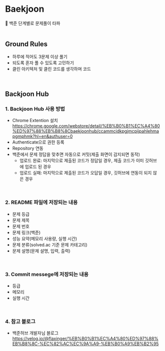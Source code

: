 # Baekjoon
👊 백준 단계별로 문제풀이 타파
<br/>
<br/>

## Ground Rules
- 하루에 적어도 3문제 이상 풀기
- 되도록 혼자 풀 수 있도록 고민하기
- 클린 아키텍처 및 클린 코드를 생각하며 코드 

<br/>

## Backjoon Hub
### 1. Backjoon Hub 사용 방법
- Chrome Extention 설치
  https://chrome.google.com/webstore/detail/%EB%B0%B1%EC%A4%80%ED%97%88%EB%B8%8Cbaekjoonhub/ccammcjdkpgjmcpijpahlehmapgmphmk?hl=en&authuser=0
- Authenticate으로 권한 등록
- Repository 연동
- 백준에서 문제 정답을 맞추면 자동으로 커밋(제출 화면이 감지되면 동작)
  - 업로드 완료: 마지막으로 제출된 코드가 정답일 경우, 제출 코드가 이미 깃허브에 업로드 된 경우
  - 업로드 실패: 마지막으로 제출된 코드가 오답일 경우, 깃허브에 연동이 되지 않은 경우
<br/>

### 2. README 파일에 저장되는 내용
- 문제 등급
- 문제 제목
- 문제 번호
- 문제 링크(백준)
- 성능 요약(메모리 사용량, 실행 시간)
- 문제 분류(solved.ac 기준 문제 카테고리)
- 문제 설명(문제 설명, 입력, 출력)
<br/>

### 3. Commit messege에 저장되는 내용
- 등급
- 메모리
- 실행 시간
<br/>

### 4. 참고 블로그
- 백준허브 개발자님 블로그
  <br/>
  https://velog.io/@flaxinger/%EB%B0%B1%EC%A4%80%ED%97%88%EB%B8%8C-%EC%82%AC%EC%9A%A9-%EB%B0%A9%EB%B2%95
